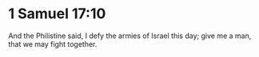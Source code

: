 # 1 Samuel 17:10

And the Philistine said, I defy the armies of Israel this day; give me a man, that we may fight together.
